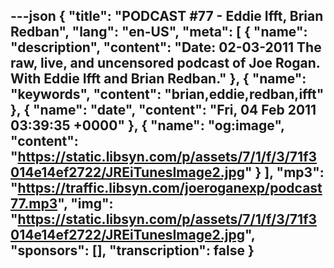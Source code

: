 ---json
{
  "title": "PODCAST #77 - Eddie Ifft, Brian Redban",
  "lang": "en-US",
  "meta": [
    {
      "name": "description",
      "content": "Date: 02-03-2011 The raw, live, and uncensored podcast of Joe Rogan. With Eddie Ifft and Brian Redban."
    },
    {
      "name": "keywords",
      "content": "brian,eddie,redban,ifft"
    },
    {
      "name": "date",
      "content": "Fri, 04 Feb 2011 03:39:35 +0000"
    },
    {
      "name": "og:image",
      "content": "https://static.libsyn.com/p/assets/7/1/f/3/71f3014e14ef2722/JREiTunesImage2.jpg"
    }
  ],
  "mp3": "https://traffic.libsyn.com/joeroganexp/podcast77.mp3",
  "img": "https://static.libsyn.com/p/assets/7/1/f/3/71f3014e14ef2722/JREiTunesImage2.jpg",
  "sponsors": [],
  "transcription": false
}
---
<episode-header />

<timemark seconds="0" />

<transcribe-call-to-action />

<episode-footer />